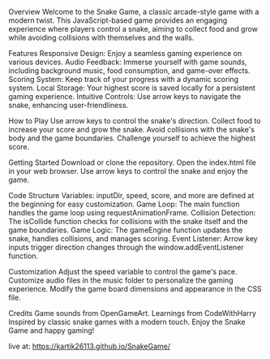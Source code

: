 Overview
Welcome to the Snake Game, a classic arcade-style game with a modern twist. This JavaScript-based game provides an engaging experience where players control a snake, aiming to collect food and grow while avoiding collisions with themselves and the walls.

Features
Responsive Design: Enjoy a seamless gaming experience on various devices.
Audio Feedback: Immerse yourself with game sounds, including background music, food consumption, and game-over effects.
Scoring System: Keep track of your progress with a dynamic scoring system.
Local Storage: Your highest score is saved locally for a persistent gaming experience.
Intuitive Controls: Use arrow keys to navigate the snake, enhancing user-friendliness.



How to Play
Use arrow keys to control the snake's direction.
Collect food to increase your score and grow the snake.
Avoid collisions with the snake's body and the game boundaries.
Challenge yourself to achieve the highest score.


Getting Started
Download or clone the repository.
Open the index.html file in your web browser.
Use arrow keys to control the snake and enjoy the game.




Code Structure
Variables: inputDir, speed, score, and more are defined at the beginning for easy customization.
Game Loop: The main function handles the game loop using requestAnimationFrame.
Collision Detection: The isCollide function checks for collisions with the snake itself and the game boundaries.
Game Logic: The gameEngine function updates the snake, handles collisions, and manages scoring.
Event Listener: Arrow key inputs trigger direction changes through the window.addEventListener function.




Customization
Adjust the speed variable to control the game's pace.
Customize audio files in the music folder to personalize the gaming experience.
Modify the game board dimensions and appearance in the CSS file.




Credits
Game sounds from OpenGameArt.
Learnings from CodeWithHarry
Inspired by classic snake games with a modern touch.
Enjoy the Snake Game and happy gaming!








live at: https://kartik26113.github.io/SnakeGame/
